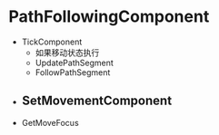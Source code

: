 # PathFollowingComponent
- TickComponent
  - 如果移动状态执行
  - UpdatePathSegment
  - FollowPathSegment
- SetMovementComponent
  -
- GetMoveFocus
